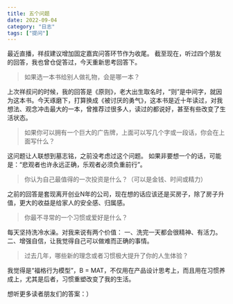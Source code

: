 ```yaml
---
title: 五个问题
date: 2022-09-04
category: "日志"
tags: ["提问"]
---
```


最近直播，祥叔建议增加固定嘉宾问答环节作为收尾。
截至现在，听过四个朋友的回答，我也曾仓促答过，今天重新思考回答下。

> 如果选一本书给别人做礼物，会是哪一本？

上次祥叔问的时候，我的回答是《原则》，老大出生取名时，“则”是中间字，就因为这本书。今天琢磨下，打算换成《被讨厌的勇气》，这本书是近十年读过，对我想法、观念冲击最大的一本，曾推荐过很多人，读过的都说好，甚至有些改变了生活状态。

> 如果你可以拥有一个巨大的广告牌，上面可以写几个字或一段话，你会在上面写什么？

这问题让人联想到墓志铭，之前没考虑过这个问题。
如果非要想一个的话，可能是：“悲观者也许永远正确，乐观者必须负重前行”。

> 你认为自己最值得的一次投资是什么？（可以是金钱、时间或精力）

之前的回答是套现离开创业N年的公司，现在想的话应该还是买房子，除了房子升值，更大的收益是给家人的安全感、归属感。

> 你最不寻常的一个习惯或爱好是什么？

每天坚持洗冷水澡。对我来说有两个价值：
一、洗完一天都会很精神、有活力。
二、增强自信，让我觉得自己可以做难而正确的事情。

> 过去几年，哪些新的理念或者习惯极大提升了你的人生体验？

我觉得是“福格行为模型”，B = MAT，不仅用在产品设计思考上，而且用在习惯养成上，尤其是后者，习惯重塑改变了我的生活。

想听更多读者朋友们的答案：）